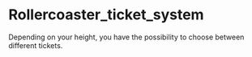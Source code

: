 # Rollercoaster_ticket_system
Depending on your height, you have the possibility to choose between different tickets.
